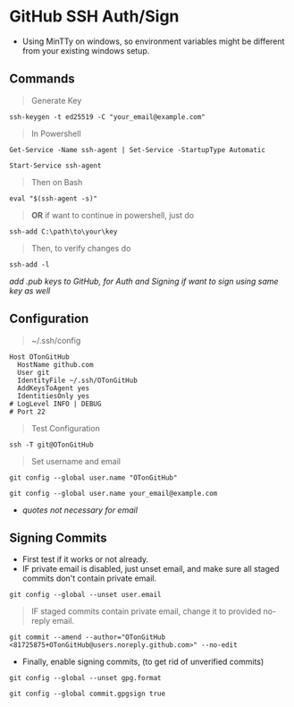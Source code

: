 # GitHub SSH Auth/Sign

- Using MinTTy on windows, so environment variables might be different from your existing windows setup.

## Commands

> Generate Key

`ssh-keygen -t ed25519 -C "your_email@example.com"`

> In Powershell

`Get-Service -Name ssh-agent | Set-Service -StartupType Automatic`

`Start-Service ssh-agent`

> Then on Bash

`eval "$(ssh-agent -s)"`

> **OR** if want to continue in powershell, just do

`ssh-add C:\path\to\your\key`

> Then, to verify changes do

`ssh-add -l`

_add .pub keys to GitHub, for Auth and Signing if want to sign using same key as well_

## Configuration

> ~/.ssh/config

```
Host OTonGitHub
  HostName github.com
  User git
  IdentityFile ~/.ssh/OTonGitHub
  AddKeysToAgent yes
  IdentitiesOnly yes
# LogLevel INFO | DEBUG
# Port 22
```

> Test Configuration

`ssh -T git@OTonGitHub`

> Set username and email

`git config --global user.name "OTonGitHub"`

`git config --global user.name your_email@example.com`

- _quotes not necessary for email_

## Signing Commits
- First test if it works or not already.
- IF private email is disabled, just unset email, and make sure all staged commits don't contain private email.

`git config --global --unset user.email`

> IF staged commits contain private email, change it to provided no-reply email.

`git commit --amend --author="OTonGitHub <81725875+OTonGitHub@users.noreply.github.com>" --no-edit`

- Finally, enable signing commits, (to get rid of unverified commits)

`git config --global --unset gpg.format`

`git config --global commit.gpgsign true`

